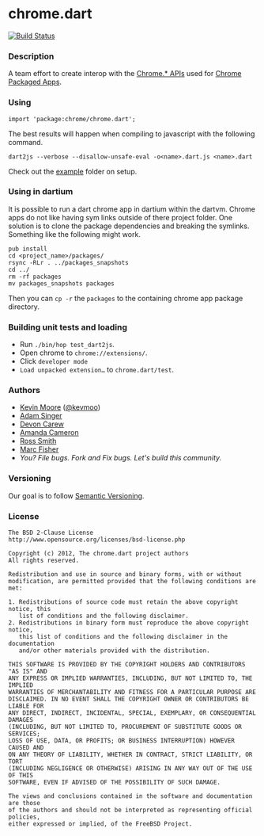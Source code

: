 # chrome.dart

[![Build Status](https://drone.io/github.com/dart-gde/chrome.dart/status.png)][badge]

### Description

A team effort to create interop with the [Chrome.* APIs][] used for
[Chrome Packaged Apps][].

### Using

```
import 'package:chrome/chrome.dart';
```

The best results will happen when compiling to javascript with the following
command.

```
dart2js --verbose --disallow-unsafe-eval -o<name>.dart.js <name>.dart
```

Check out the [example](example) folder on setup.

### Using in dartium

It is possible to run a dart chrome app in dartium within the dartvm. Chrome
apps do not like having sym links outside of there project folder. One solution
is to clone the package dependencies and breaking the symlinks. Something like
the following might work.

```
pub install
cd <project_name>/packages/
rsync -RLr . ../packages_snapshots
cd ../
rm -rf packages
mv packages_snapshots packages
```

Then you can `cp -r` the `packages` to the containing chrome app package
directory.

### Building unit tests and loading

* Run `./bin/hop test_dart2js`.
* Open chrome to `chrome://extensions/`.
* Click `developer mode`
* `Load unpacked extension…` to `chrome.dart/test`.

### Authors

 * [Kevin Moore](https://github.com/kevmoo) ([@kevmoo](http://twitter.com/kevmoo))
 * [Adam Singer](http://goo.gl/v5xRS)
 * [Devon Carew](https://github.com/devoncarew)
 * [Amanda Cameron](http://github.com/AmandaCameron)
 * [Ross Smith](http://futureperfect.info)
 * [Marc Fisher](https://github.com/DrMarcII)
 * _You? File bugs. Fork and Fix bugs. Let's build this community._

### Versioning

Our goal is to follow [Semantic Versioning](http://semver.org/).

### License

```
The BSD 2-Clause License
http://www.opensource.org/licenses/bsd-license.php

Copyright (c) 2012, The chrome.dart project authors
All rights reserved.

Redistribution and use in source and binary forms, with or without
modification, are permitted provided that the following conditions are met:

1. Redistributions of source code must retain the above copyright notice, this
   list of conditions and the following disclaimer.
2. Redistributions in binary form must reproduce the above copyright notice,
   this list of conditions and the following disclaimer in the documentation
   and/or other materials provided with the distribution.

THIS SOFTWARE IS PROVIDED BY THE COPYRIGHT HOLDERS AND CONTRIBUTORS "AS IS" AND
ANY EXPRESS OR IMPLIED WARRANTIES, INCLUDING, BUT NOT LIMITED TO, THE IMPLIED
WARRANTIES OF MERCHANTABILITY AND FITNESS FOR A PARTICULAR PURPOSE ARE
DISCLAIMED. IN NO EVENT SHALL THE COPYRIGHT OWNER OR CONTRIBUTORS BE LIABLE FOR
ANY DIRECT, INDIRECT, INCIDENTAL, SPECIAL, EXEMPLARY, OR CONSEQUENTIAL DAMAGES
(INCLUDING, BUT NOT LIMITED TO, PROCUREMENT OF SUBSTITUTE GOODS OR SERVICES;
LOSS OF USE, DATA, OR PROFITS; OR BUSINESS INTERRUPTION) HOWEVER CAUSED AND
ON ANY THEORY OF LIABILITY, WHETHER IN CONTRACT, STRICT LIABILITY, OR TORT
(INCLUDING NEGLIGENCE OR OTHERWISE) ARISING IN ANY WAY OUT OF THE USE OF THIS
SOFTWARE, EVEN IF ADVISED OF THE POSSIBILITY OF SUCH DAMAGE.

The views and conclusions contained in the software and documentation are those
of the authors and should not be interpreted as representing official policies,
either expressed or implied, of the FreeBSD Project.
```

[badge]: https://drone.io/github.com/dart-gde/chrome.dart/latest
[Chrome.* APIs]: http://developer.chrome.com/trunk/apps/api_index.html
[Chrome Packaged Apps]: http://developer.chrome.com/trunk/apps/about_apps.html
